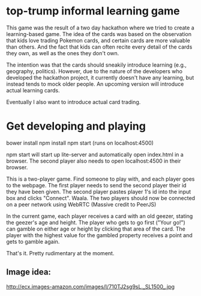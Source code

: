 # top-trump informal learning game

This game was the result of a two day hackathon where we tried to create a
learning-based game. The idea of the cards was based on the observation that
kids love trading Pokemon cards, and certain cards are more valuable than
others. And the fact that kids can often recite every detail of the cards
they own, as well as the ones they don't own.

The intention was that the cards should sneakily introduce learning
(e.g., geography, politics). However, due to the nature of the developers
who developed the hackathon project, it currently doesn't have any learning,
but instead tends to mock older people. An upcoming version will
introduce actual learning cards.

Eventually I also want to introduce actual card trading.

# Get developing and playing

bower install
npm install
npm start (runs on localhost:4500)

npm start will start up lite-server and automatically open index.html in a browser. The second
player also needs to open localhost:4500 in their browser.

This is a two-player game. Find someone to play with, and each player goes to the webpage.
The first player needs to send the second player their id they have been given. The second player
pastes player 1's id into the input box and clicks "Connect". Waala. The two players
should now be connected on a peer network using WebRTC (Massive credit to PeerJS)

In the current game, each player receives a card with an old geezer, stating the geezer's
age and height. The player who gets to go first ("Your go!") can gamble on
either age or height by clicking that area of the card. The player with the highest value
for the gambled property receives a point and gets to gamble again.

That's it. Pretty rudimentary at the moment.

## Image idea:
http://ecx.images-amazon.com/images/I/710TJ2sg9sL._SL1500_.jpg




